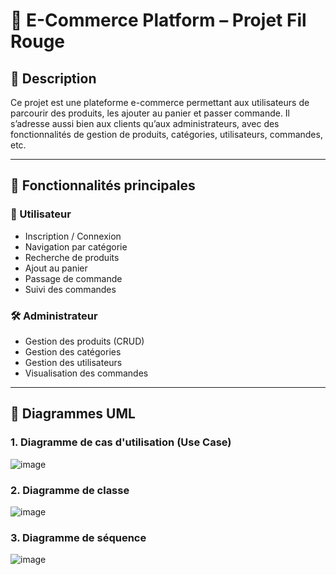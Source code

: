 # 🛒 E-Commerce Platform – Projet Fil Rouge

## 📌 Description
Ce projet est une plateforme e-commerce permettant aux utilisateurs de parcourir des produits, les ajouter au panier et passer commande. Il s’adresse aussi bien aux clients qu’aux administrateurs, avec des fonctionnalités de gestion de produits, catégories, utilisateurs, commandes, etc.

---

## 🧩 Fonctionnalités principales

### 👥 Utilisateur
- Inscription / Connexion
- Navigation par catégorie
- Recherche de produits
- Ajout au panier
- Passage de commande
- Suivi des commandes

### 🛠️ Administrateur
- Gestion des produits (CRUD)
- Gestion des catégories
- Gestion des utilisateurs
- Visualisation des commandes

---

## 📐 Diagrammes UML

### 1. Diagramme de cas d'utilisation (Use Case)

![image](https://github.com/user-attachments/assets/81112570-344c-4faf-a306-c51c0d5f3ea5)


### 2. Diagramme de classe 

![image](https://github.com/user-attachments/assets/4ed17363-d57d-40ad-b0c4-0a480af066f8)

### 3. Diagramme de séquence

![image](https://github.com/user-attachments/assets/962ef79c-be9e-4b38-9c9c-41feec3e345a)

